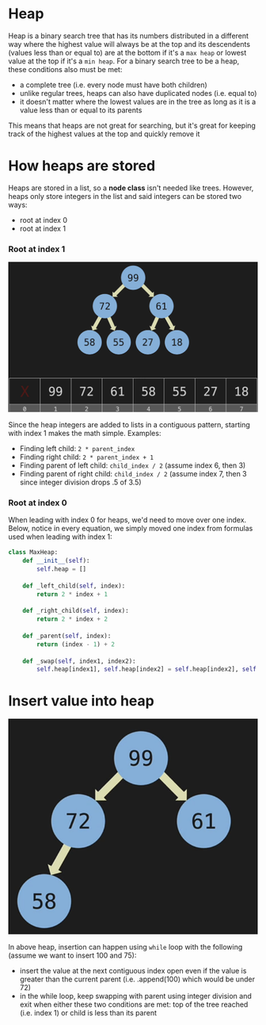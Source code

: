 # Heap

Heap is a binary search tree that has its numbers distributed in a different way where the highest value will always be at the top and its descendents (values less than or equal to) are at the bottom if it's a `max heap` or lowest value at the top if it's a `min heap`. For a binary search tree to be a heap, these conditions also must be met:

- a complete tree (i.e. every node must have both children)
- unlike regular trees, heaps can also have duplicated nodes (i.e. equal to)
- it doesn't matter where the lowest values are in the tree as long as it is a value less than or equal to its parents

This means that heaps are not great for searching, but it's great for keeping track of the highest values at the top and quickly remove it

# How heaps are stored

Heaps are stored in a list, so a **node class** isn't needed like trees. However, heaps only store integers in the list and said integers can be stored two ways:

- root at index 0
- root at index 1

### Root at index 1

![Heap at index 1](./heap-storing-index-1.png)

Since the heap integers are added to lists in a contiguous pattern, starting with index 1 makes the math simple. Examples:

- Finding left child: `2 * parent_index`
- Finding right child: `2 * parent_index + 1`
- Finding parent of left child: `child_index / 2` (assume index 6, then 3)
- Finding parent of right child: `child_index / 2` (assume index 7, then 3 since integer division drops .5 of 3.5)

### Root at index 0

When leading with index 0 for heaps, we'd need to move over one index. Below, notice in every equation, we simply moved one index from formulas used when leading with index 1:

```python
class MaxHeap:
    def __init__(self):
        self.heap = []

    def _left_child(self, index):
        return 2 * index + 1

    def _right_child(self, index):
        return 2 * index + 2

    def _parent(self, index):
        return (index - 1) + 2

    def _swap(self, index1, index2):
        self.heap[index1], self.heap[index2] = self.heap[index2], self.heap[index1]
```

# Insert value into heap

![Heap insert](./heap-insert.png)

In above heap, insertion can happen using `while` loop with the following (assume we want to insert 100 and 75):

- insert the value at the next contiguous index open even if the value is greater than the current parent (i.e. .append(100) which would be under 72)
- in the while loop, keep swapping with parent using integer division and exit when either these two conditions are met: top of the tree reached (i.e. index 1) or child is less than its parent
